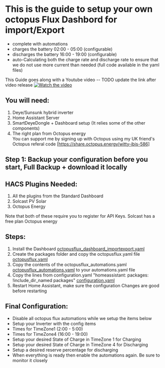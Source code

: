 This is the guide to setup your own octopus Flux Dashbord for import/Export
=============================================================================
- complete with automations
- charges the battery 02:00 - 05:00  (configurable)
- discharges the battery 16:00 - 19:00 (configurable)
- auto-Calculating both the charge rate and discharge rate to ensure that we do not use more current than needed (full code available in the yaml files)

This Guide goes along with a Youtube video -- TODO update the link after video release
[![Watch the video](https://img.youtube.com/vi/djIpEzQoppA/0.jpg)](https://www.youtube.com/watch?v=djIpEzQoppA)

## You will need:
1. Deye/Sunsunk hybrid inverter
2. Home Assistant Server
3. SmartDeyeDongle + Dashboard setup (It relies some of the other components)
4. The right plan from Octopus energy  
You can support me by signing up with Octopus using my UK friend's Octopus referal code
[https://share.octopus.energy/witty-ibis-586]

## Step 1: Backup your configuration before you start, Full Backup + download it locally

## HACS Plugins Needed:
1. All the plugins from the Standard Dashboard
2. Solcast PV Solar
3. Octopus Energy

Note that both of these require you to register for API Keys.
Solcast has a free plan
Octopus energy

## Steps:
1. Install the Dashboard [octopusflux_dashboard_importexport.yaml](./packages/octopusflux_dashboard_importexport.yaml)
2. Create the packages folder and copy the octopusflux.yaml file [octopusflux.yaml](./packages/octopusflux.yaml)
3. Copy the contents of the octopusflux_automations.yaml [octopusflux_automations.yaml](./packages/octopusflux_automations.yaml) to your automations.yaml file
4. Copy the lines from configuration.yaml "homeassistant: packages: !include_dir_named packages"
[configuration.yaml](./configuration.yaml)
5. Restart Home Assistant, make sure the configuration Changes are good before restarting

## Final Configuration:
- Disable all octopus flux automations while we setup the items below
- Setup your Inverter with the config items
- Times for TimeZone1 (2:00 - 5:00)
- Times for TimeZone4 (16:00 - 19:00)
- Setup your desired State of Charge in TimeZone 1 for Charging
- Setup your desired State of Charge in TimeZone 4 for Discharging
- Setup a desired reserve percentage for discharging
- When everything is ready then enable the automations again. Be sure to monitor it closely
